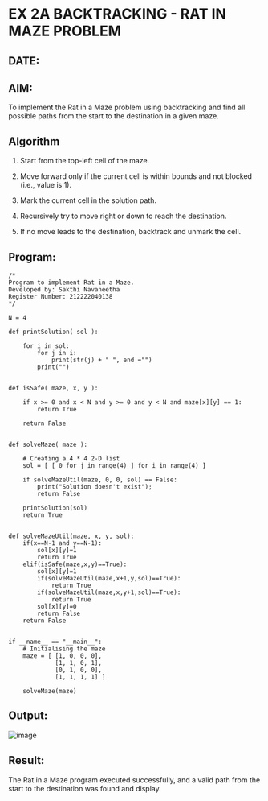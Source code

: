 # EX 2A BACKTRACKING - RAT IN MAZE PROBLEM
## DATE:
## AIM:
To implement the Rat in a Maze problem using backtracking and find all possible paths from the start to the destination in a given maze.


## Algorithm
1. Start from the top-left cell of the maze.

2. Move forward only if the current cell is within bounds and not blocked (i.e., value is 1).

3. Mark the current cell in the solution path.

4. Recursively try to move right or down to reach the destination.

5. If no move leads to the destination, backtrack and unmark the cell.   

## Program:
```
/*
Program to implement Rat in a Maze.
Developed by: Sakthi Navaneetha
Register Number: 212222040138
*/
```
```
N = 4
 
def printSolution( sol ):
     
    for i in sol:
        for j in i:
            print(str(j) + " ", end ="")
        print("")
 

def isSafe( maze, x, y ):
     
    if x >= 0 and x < N and y >= 0 and y < N and maze[x][y] == 1:
        return True
     
    return False
 

def solveMaze( maze ):
     
    # Creating a 4 * 4 2-D list
    sol = [ [ 0 for j in range(4) ] for i in range(4) ]
     
    if solveMazeUtil(maze, 0, 0, sol) == False:
        print("Solution doesn't exist");
        return False
     
    printSolution(sol)
    return True
     

def solveMazeUtil(maze, x, y, sol):
    if(x==N-1 and y==N-1):
        sol[x][y]=1
        return True
    elif(isSafe(maze,x,y)==True):
        sol[x][y]=1
        if(solveMazeUtil(maze,x+1,y,sol)==True):
            return True
        if(solveMazeUtil(maze,x,y+1,sol)==True):
            return True
        sol[x][y]=0
        return False
    return False


if __name__ == "__main__":
    # Initialising the maze
    maze = [ [1, 0, 0, 0],
             [1, 1, 0, 1],
             [0, 1, 0, 0],
             [1, 1, 1, 1] ]
              
    solveMaze(maze)
```

## Output:
![image](https://github.com/user-attachments/assets/02e4bb3e-5425-440f-8b9e-dc59311ee6e7)

## Result:
The Rat in a Maze program executed successfully, and a valid path from the start to the destination was found and display.
